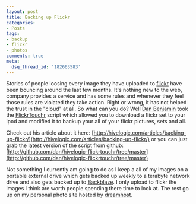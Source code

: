 ```yaml
---
layout: post
title: Backing up Flickr
categories:
- Posts
tags:
- backup
- flickr
- photos
comments: true
meta:
  dsq_thread_id: '182663583'
---
```

Stories of people loosing every image they have uploaded to [flickr](http://flickr.com) have been bouncing around the last few months. It's nothing new to the web, company provides a service and has some rules and whenever they feel those rules are violated they take action. Right or wrong, it has not helped the trust in the "cloud" at all.  So what can you do? Well [Dan Benjamin](http://hivelogic.com/about) took the [FlickrTouchr](http://www.stdlib.net/~colmmacc/2008/01/21/flickrtouchrpy-keep-your-flickr-album-and-favourites-on-an-ipod-touch-or-iphone/) script which allowed you to download a flickr set to your ipod and modified it to backup your all of your flickr pictures, sets and all.

Check out his article about it here:
[http://hivelogic.com/articles/backing-up-flickr/](http://hivelogic.com/articles/backing-up-flickr/)
or you can just grab the latest version of the script from github:
[http://github.com/dan/hivelogic-flickrtouchr/tree/master](http://github.com/dan/hivelogic-flickrtouchr/tree/master)

Not something I currently am going to do as I keep a all of my images on a portable external drive which gets backed up weekly to a terabyte network drive and also gets backed up to [Backblaze](https://www.backblaze.com/).  I only upload to flickr the images I think are worth people spending there time to look at.  The rest go up on my personal photo site hosted by [dreamhost](http://dreamhost.com/).
